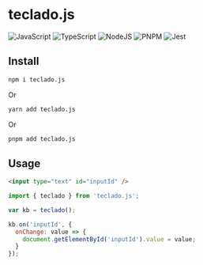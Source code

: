 # teclado.js

![JavaScript](https://img.shields.io/badge/javascript-%23323330.svg?style=for-the-badge&logo=javascript&logoColor=%23F7DF1E)
![TypeScript](https://img.shields.io/badge/typescript-%23007ACC.svg?style=for-the-badge&logo=typescript&logoColor=white)
![NodeJS](https://img.shields.io/badge/node.js-6DA55F?style=for-the-badge&logo=node.js&logoColor=white)
![PNPM](https://img.shields.io/badge/pnpm-%234a4a4a.svg?style=for-the-badge&logo=pnpm&logoColor=f69220)
![Jest](https://img.shields.io/badge/-jest-%23C21325?style=for-the-badge&logo=jest&logoColor=white)

## Install

```sh
npm i teclado.js
```

Or

```sh
yarn add teclado.js
```

Or

```sh
pnpm add teclado.js
```

## Usage

```html
<input type="text" id="inputId" />
```

```javascript
import { teclado } from 'teclado.js';

var kb = teclado();

kb.on('inputId', {
  onChange: value => {
    document.getElementById('inputId').value = value;
  }
});
```
